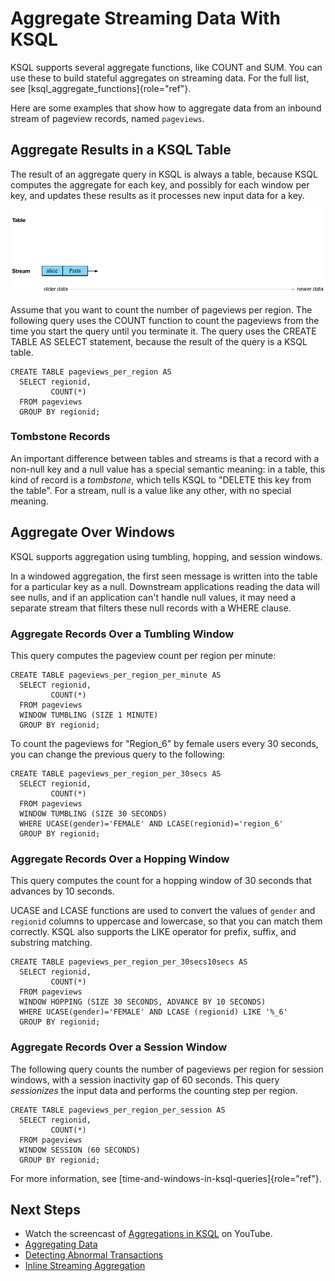 Aggregate Streaming Data With KSQL
==================================

KSQL supports several aggregate functions, like COUNT and SUM. You can
use these to build stateful aggregates on streaming data. For the full
list, see [ksql\_aggregate\_functions]{role="ref"}.

Here are some examples that show how to aggregate data from an inbound
stream of pageview records, named `pageviews`.

Aggregate Results in a KSQL Table
---------------------------------

The result of an aggregate query in KSQL is always a table, because KSQL
computes the aggregate for each key, and possibly for each window per
key, and updates these results as it processes new input data for a key.

![A KSQL table aggregating results of a per-region count on a stream](../img/ksql-stream-table-numVisitedLocations.gif)

Assume that you want to count the number of pageviews per region. The
following query uses the COUNT function to count the pageviews from the
time you start the query until you terminate it. The query uses the
CREATE TABLE AS SELECT statement, because the result of the query is a
KSQL table.

``` {.sourceCode .sql}
CREATE TABLE pageviews_per_region AS
  SELECT regionid,
         COUNT(*)
  FROM pageviews
  GROUP BY regionid;
```

### Tombstone Records

An important difference between tables and streams is that a record with
a non-null key and a null value has a special semantic meaning: in a
table, this kind of record is a *tombstone*, which tells KSQL to "DELETE
this key from the table". For a stream, null is a value like any other,
with no special meaning.

Aggregate Over Windows
----------------------

KSQL supports aggregation using tumbling, hopping, and session windows.

In a windowed aggregation, the first seen message is written into the
table for a particular key as a null. Downstream applications reading
the data will see nulls, and if an application can\'t handle null
values, it may need a separate stream that filters these null records
with a WHERE clause.

### Aggregate Records Over a Tumbling Window

This query computes the pageview count per region per minute:

``` {.sourceCode .sql}
CREATE TABLE pageviews_per_region_per_minute AS
  SELECT regionid,
         COUNT(*)
  FROM pageviews
  WINDOW TUMBLING (SIZE 1 MINUTE)
  GROUP BY regionid;
```

To count the pageviews for "Region\_6" by female users every 30 seconds,
you can change the previous query to the following:

``` {.sourceCode .sql}
CREATE TABLE pageviews_per_region_per_30secs AS
  SELECT regionid,
         COUNT(*)
  FROM pageviews
  WINDOW TUMBLING (SIZE 30 SECONDS)
  WHERE UCASE(gender)='FEMALE' AND LCASE(regionid)='region_6'
  GROUP BY regionid;
```

### Aggregate Records Over a Hopping Window

This query computes the count for a hopping window of 30 seconds that
advances by 10 seconds.

UCASE and LCASE functions are used to convert the values of `gender` and
`regionid` columns to uppercase and lowercase, so that you can match
them correctly. KSQL also supports the LIKE operator for prefix, suffix,
and substring matching.

``` {.sourceCode .sql}
CREATE TABLE pageviews_per_region_per_30secs10secs AS
  SELECT regionid,
         COUNT(*)
  FROM pageviews
  WINDOW HOPPING (SIZE 30 SECONDS, ADVANCE BY 10 SECONDS)
  WHERE UCASE(gender)='FEMALE' AND LCASE (regionid) LIKE '%_6'
  GROUP BY regionid;
```

### Aggregate Records Over a Session Window

The following query counts the number of pageviews per region for
session windows, with a session inactivity gap of 60 seconds. This query
*sessionizes* the input data and performs the counting step per region.

``` {.sourceCode .sql}
CREATE TABLE pageviews_per_region_per_session AS
  SELECT regionid,
         COUNT(*)
  FROM pageviews
  WINDOW SESSION (60 SECONDS)
  GROUP BY regionid;
```

For more information, see
[time-and-windows-in-ksql-queries]{role="ref"}.

Next Steps
----------

-   Watch the screencast of [Aggregations in
    KSQL](https://www.youtube.com/embed/db5SsmNvej4) on YouTube.
-   [Aggregating
    Data](https://www.confluent.io/stream-processing-cookbook/ksql-recipes/aggregating-data)
-   [Detecting Abnormal
    Transactions](https://www.confluent.io/stream-processing-cookbook/ksql-recipes/detecting-abnormal-transactions)
-   [Inline Streaming
    Aggregation](https://www.confluent.io/stream-processing-cookbook/ksql-recipes/inline-streaming-aggregation)
